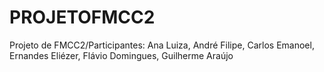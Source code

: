 # PROJETOFMCC2
Projeto de FMCC2/Participantes: Ana Luiza, André Filipe, Carlos Emanoel, Ernandes Eliézer, Flávio Domingues, Guilherme Araújo
